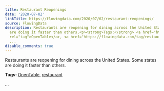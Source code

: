 ```yaml
---
title: Restaurant Reopenings
date: '2020-07-02'
linkTitle: https://flowingdata.com/2020/07/02/restaurant-reopenings/
source: FlowingData
description: Restaurants are reopening for dining across the United States. Some states
  are doing it faster than others.<p><strong>Tags:</strong> <a href="https://flowingdata.com/tag/opentable/"
  rel="tag">OpenTable</a>, <a href="https://flowingdata.com/tag/restaurant/" rel="tag">restaurant</a></p>
  ...
disable_comments: true
---
```

Restaurants are reopening for dining across the United States. Some states are doing it faster than others.<p><strong>Tags:</strong> <a href="https://flowingdata.com/tag/opentable/" rel="tag">OpenTable</a>, <a href="https://flowingdata.com/tag/restaurant/" rel="tag">restaurant</a></p> ...